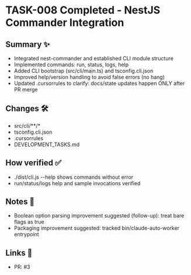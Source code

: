 # TASK-008 Completed - NestJS Commander Integration

## Summary ✨
- Integrated nest-commander and established CLI module structure
- Implemented commands: run, status, logs, help
- Added CLI bootstrap (src/cli/main.ts) and tsconfig.cli.json
- Improved help/version handling to avoid false errors (no hang)
- Updated .cursorrules to clarify: docs/state updates happen ONLY after PR merge

## Changes 🛠️
- src/cli/**/*
- tsconfig.cli.json
- .cursorrules
- DEVELOPMENT_TASKS.md

## How verified ✅
- ./dist/cli.js --help shows commands without error
- run/status/logs help and sample invocations verified

## Notes 🧭
- Boolean option parsing improvement suggested (follow-up): treat bare flags as true
- Packaging improvement suggested: tracked bin/claude-auto-worker entrypoint

## Links 🔗
- PR: #3
